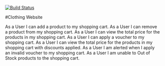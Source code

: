 
[![Build Status](https://travis-ci.com/harrywynnwill/shop-tech-test.svg?token=9RDvWSGZ2Lg5oFZkqkzM&branch=master)](https://travis-ci.com/harrywynnwill/shop-tech-test)

#Clothing Website


As a User I can add a product to my shopping cart.
As a User I can remove a product from my shopping cart.
As a User I can view the total price for the products in my shopping
cart.
As a User I can apply a voucher to my shopping cart.
As a User I can view the total price for the products in my shopping cart
with discounts applied.
As a User I am alerted when I apply an invalid voucher to my shopping
cart.
As a User I am unable to Out of Stock products to the shopping cart.
